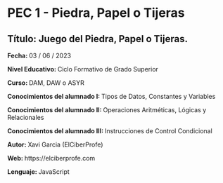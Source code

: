 # PEC 1 - Piedra, Papel o Tijeras
## Título: Juego del Piedra, Papel o Tijeras.
<p><strong> Fecha: </strong> 03 / 06 / 2023 </p>

<p><strong> Nivel Educativo: </strong> Ciclo Formativo de Grado Superior </p>
<p><strong> Curso: </strong> DAM, DAW o ASYR </p>
<p><strong> Conocimientos del alumnado I: </strong> Tipos de Datos, Constantes y Variables </p>
<p><strong> Conocimientos del alumnado II: </strong> Operaciones Aritméticas, Lógicas y Relacionales </p>
<p><strong> Conocimientos del alumnado III: </strong> Instrucciones de Control Condicional </p>
<p><strong> Autor: </strong> Xavi Garcia (ElCiberProfe) </p>
<p><strong> Web: </strong> https://elciberprofe.com </p>
<p><strong> Lenguaje: </strong> JavaScript </p>
